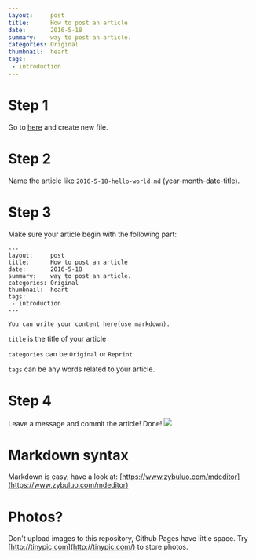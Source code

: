 ```yaml
---
layout:     post
title:      How to post an article
date:	    2016-5-18
summary:    way to post an article.
categories: Original
thumbnail:  heart
tags:
 - introduction
---
```


# Step 1
Go to [here](https://github.com/PinkGabriel/PinkGabriel.github.io/tree/master/_posts) and create new file.

# Step 2
Name the article like `2016-5-18-hello-world.md` (year-month-date-title).

# Step 3
Make sure your article begin with the following part:

```
---
layout:     post
title:      How to post an article
date:       2016-5-18
summary:    way to post an article.
categories: Original
thumbnail:  heart
tags:
 - introduction
---

You can write your content here(use markdown).
```

`title` is the title of your article

`categories` can be `Original` or `Reprint`

`tags` can be any words related to your article.

# Step 4
Leave a message and commit the article!
Done!
![](http://i66.tinypic.com/5wnk7.jpg)

# Markdown syntax
Markdown is easy, have a look at: [https://www.zybuluo.com/mdeditor](https://www.zybuluo.com/mdeditor)

# Photos?
Don't upload images to this repository, Github Pages have little space.
Try [http://tinypic.com](http://tinypic.com/) to store photos.

